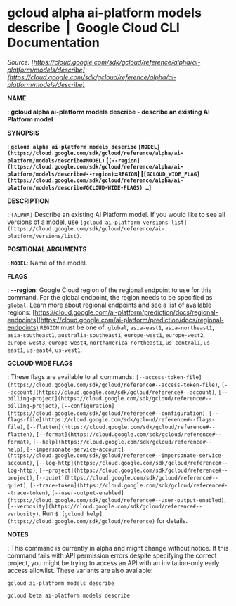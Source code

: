# gcloud alpha ai-platform models describe  |  Google Cloud CLI Documentation

*Source: [https://cloud.google.com/sdk/gcloud/reference/alpha/ai-platform/models/describe](https://cloud.google.com/sdk/gcloud/reference/alpha/ai-platform/models/describe)*

**NAME**

: **gcloud alpha ai-platform models describe - describe an existing AI Platform model**

**SYNOPSIS**

: **`gcloud alpha ai-platform models describe` `[MODEL](https://cloud.google.com/sdk/gcloud/reference/alpha/ai-platform/models/describe#MODEL)` [`[--region](https://cloud.google.com/sdk/gcloud/reference/alpha/ai-platform/models/describe#--region)`=`REGION`] [`[GCLOUD_WIDE_FLAG](https://cloud.google.com/sdk/gcloud/reference/alpha/ai-platform/models/describe#GCLOUD-WIDE-FLAGS) …`]**

**DESCRIPTION**

: `(ALPHA)` Describe an existing AI Platform model.
If you would like to see all versions of a model, use `[gcloud ai-platform
versions list](https://cloud.google.com/sdk/gcloud/reference/ai-platform/versions/list)`.

**POSITIONAL ARGUMENTS**

: **`MODEL`**:
Name of the model.

**FLAGS**

: **--region**:
Google Cloud region of the regional endpoint to use for this command. For the
global endpoint, the region needs to be specified as `global`.
Learn more about regional endpoints and see a list of available regions: [https://cloud.google.com/ai-platform/prediction/docs/regional-endpoints](https://cloud.google.com/ai-platform/prediction/docs/regional-endpoints)
`REGION` must be one of: `global`,
`asia-east1`, `asia-northeast1`,
`asia-southeast1`, `australia-southeast1`,
`europe-west1`, `europe-west2`, `europe-west3`,
`europe-west4`, `northamerica-northeast1`,
`us-central1`, `us-east1`, `us-east4`,
`us-west1`.

**GCLOUD WIDE FLAGS**

: These flags are available to all commands: `[--access-token-file](https://cloud.google.com/sdk/gcloud/reference#--access-token-file)`,
`[--account](https://cloud.google.com/sdk/gcloud/reference#--account)`, `[--billing-project](https://cloud.google.com/sdk/gcloud/reference#--billing-project)`,
`[--configuration](https://cloud.google.com/sdk/gcloud/reference#--configuration)`,
`[--flags-file](https://cloud.google.com/sdk/gcloud/reference#--flags-file)`,
`[--flatten](https://cloud.google.com/sdk/gcloud/reference#--flatten)`, `[--format](https://cloud.google.com/sdk/gcloud/reference#--format)`, `[--help](https://cloud.google.com/sdk/gcloud/reference#--help)`, `[--impersonate-service-account](https://cloud.google.com/sdk/gcloud/reference#--impersonate-service-account)`,
`[--log-http](https://cloud.google.com/sdk/gcloud/reference#--log-http)`,
`[--project](https://cloud.google.com/sdk/gcloud/reference#--project)`, `[--quiet](https://cloud.google.com/sdk/gcloud/reference#--quiet)`, `[--trace-token](https://cloud.google.com/sdk/gcloud/reference#--trace-token)`, `[--user-output-enabled](https://cloud.google.com/sdk/gcloud/reference#--user-output-enabled)`,
`[--verbosity](https://cloud.google.com/sdk/gcloud/reference#--verbosity)`.
Run `$ [gcloud help](https://cloud.google.com/sdk/gcloud/reference)` for details.

**NOTES**

: This command is currently in alpha and might change without notice. If this
command fails with API permission errors despite specifying the correct project,
you might be trying to access an API with an invitation-only early access
allowlist. These variants are also available:

```
gcloud ai-platform models describe
```

```
gcloud beta ai-platform models describe
```
